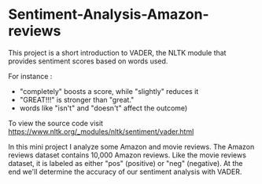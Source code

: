 # Sentiment-Analysis-Amazon-reviews

This project is a short introduction to VADER, the NLTK module that provides sentiment scores based on words used.

For instance :
- "completely" boosts a score, while "slightly" reduces it
- "GREAT!!!" is stronger than "great."
- words like "isn't" and "doesn't" affect the outcome)

To view the source code visit https://www.nltk.org/_modules/nltk/sentiment/vader.html

In this mini project I analyze some Amazon and movie reviews. The Amazon reviews dataset contains 10,000 Amazon reviews. 
Like the movie reviews dataset, it is labeled as either "pos" (positive) or "neg" (negative). At the end we'll determine the accuracy of our sentiment analysis with VADER.
